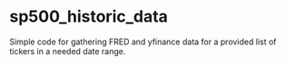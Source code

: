 # sp500_historic_data

Simple code for gathering FRED and yfinance data for a provided list of tickers in a needed date range.
